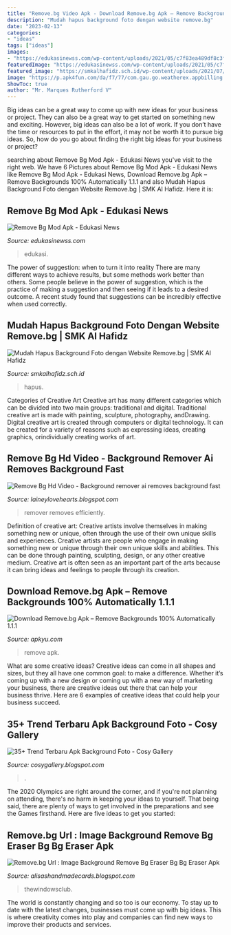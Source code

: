 ```yaml
---
title: "Remove.bg Video Apk - Download Remove.bg Apk – Remove Backgrounds 100% Automatically 1.1.1"
description: "Mudah hapus background foto dengan website remove.bg"
date: "2023-02-13"
categories:
- "ideas"
tags: ["ideas"]
images:
- "https://edukasinewss.com/wp-content/uploads/2021/05/c7f83ea489df8c3fe33b96fd76a1f037-1050x525.jpg"
featuredImage: "https://edukasinewss.com/wp-content/uploads/2021/05/c7f83ea489df8c3fe33b96fd76a1f037-1050x525.jpg"
featured_image: "https://smkalhafidz.sch.id/wp-content/uploads/2021/07/Remove-bg-1-1536x864.png"
image: "https://p.apk4fun.com/da/f7/77/com.gau.go.weatherex.appbilling.dynamicsbg.mount-0.jpg"
ShowToc: true
author: "Mr. Marques Rutherford V"
---
```



Big ideas can be a great way to come up with new ideas for your business or project. They can also be a great way to get started on something new and exciting. However, big ideas can also be a lot of work. If you don’t have the time or resources to put in the effort, it may not be worth it to pursue big ideas. So, how do you go about finding the right big ideas for your business or project?

	

		
searching about Remove Bg Mod Apk - Edukasi News you've visit to the right web. We have 6 Pictures about Remove Bg Mod Apk - Edukasi News like Remove Bg Mod Apk - Edukasi News, Download Remove.bg Apk – Remove Backgrounds 100% Automatically 1.1.1 and also Mudah Hapus Background Foto dengan Website Remove.bg | SMK Al Hafidz. Here it is:
		
    
## Remove Bg Mod Apk - Edukasi News

<img loading=lazy src="https://edukasinewss.com/wp-content/uploads/2021/05/c7f83ea489df8c3fe33b96fd76a1f037-1050x525.jpg" onerror="this.onerror=null;this.src='https://tse3.mm.bing.net/th?id=OIP.jjMmu3WoRqaPrNdWqQXl8QHaDt&amp;pid=15.1';" alt="Remove Bg Mod Apk - Edukasi News">

_Source: edukasinewss.com_

>edukasi. 

	

The power of suggestion: when to turn it into reality
There are many different ways to achieve results, but some methods work better than others. Some people believe in the power of suggestion, which is the practice of making a suggestion and then seeing if it leads to a desired outcome. A recent study found that suggestions can be incredibly effective when used correctly.

    
## Mudah Hapus Background Foto Dengan Website Remove.bg | SMK Al Hafidz

<img loading=lazy src="https://smkalhafidz.sch.id/wp-content/uploads/2021/07/Remove-bg-1-1536x864.png" onerror="this.onerror=null;this.src='https://tse4.mm.bing.net/th?id=OIP.Ek9dhJdbh3_h1UphM7l5fgHaEK&amp;pid=15.1';" alt="Mudah Hapus Background Foto dengan Website Remove.bg | SMK Al Hafidz">

_Source: smkalhafidz.sch.id_

>hapus. 

	

Categories of Creative Art
Creative art has many different categories which can be divided into two main groups: traditional and digital. Traditional creative art is made with painting, sculpture, photography, andDrawing. Digital creative art is created through computers or digital technology. It can be created for a variety of reasons such as expressing ideas, creating graphics, orindividually creating works of art.

    
## Remove Bg Hd Video - Background Remover Ai Removes Background Fast

<img loading=lazy src="https://www.it24hrs.com/wp-content/uploads/2020/11/remove-bg-hd-with-pixlr-07.jpg" onerror="this.onerror=null;this.src='https://tse2.mm.bing.net/th?id=OIP.r8PSGAeHbhc58CIYKAri4gHaDr&amp;pid=15.1';" alt="Remove Bg Hd Video - Background remover ai removes background fast">

_Source: laineylovehearts.blogspot.com_

>remover removes efficiently. 

	

Definition of creative art: Creative artists involve themselves in making something new or unique, often through the use of their own unique skills and experiences.
Creative artists are people who engage in making something new or unique through their own unique skills and abilities. This can be done through painting, sculpting, design, or any other creative medium. Creative art is often seen as an important part of the arts because it can bring ideas and feelings to people through its creation.

    
## Download Remove.bg Apk – Remove Backgrounds 100% Automatically 1.1.1

<img loading=lazy src="https://apkyu.com/wp-content/uploads/2020/08/Screenshots-remove.bg-Remove-Backgrounds-100-Automatically-1.1.1-5-169x300.jpg" onerror="this.onerror=null;this.src='https://tse3.mm.bing.net/th?id=OIP.EjAw6UETdO2wG8fZ2qMmyAAAAA&amp;pid=15.1';" alt="Download Remove.bg Apk – Remove Backgrounds 100% Automatically 1.1.1">

_Source: apkyu.com_

>remove apk. 

	

What are some creative ideas?
Creative ideas can come in all shapes and sizes, but they all have one common goal: to make a difference. Whether it’s coming up with a new design or coming up with a new way of marketing your business, there are creative ideas out there that can help your business thrive. Here are 6 examples of creative ideas that could help your business succeed.

    
## 35+ Trend Terbaru Apk Background Foto - Cosy Gallery

<img loading=lazy src="https://p.apk4fun.com/da/f7/77/com.gau.go.weatherex.appbilling.dynamicsbg.mount-0.jpg" onerror="this.onerror=null;this.src='https://tse2.mm.bing.net/th?id=OIP.HWu37GGm4UkHb_eOxUoKRwAAAA&amp;pid=15.1';" alt="35+ Trend Terbaru Apk Background Foto - Cosy Gallery">

_Source: cosygallery.blogspot.com_

>. 

	

The 2020 Olympics are right around the corner, and if you're not planning on attending, there's no harm in keeping your ideas to yourself. That being said, there are plenty of ways to get involved in the preparations and see the Games firsthand. Here are five ideas to get you started: 

    
## Remove.bg Url : Image Background Remove Bg Eraser Bg Bg Eraser Apk

<img loading=lazy src="https://www.thewindowsclub.com/wp-content/uploads/2018/12/Remove-BG-3.jpg" onerror="this.onerror=null;this.src='https://tse2.mm.bing.net/th?id=OIP.Q98sCHQkJrQfKHOWAu6HPgHaDb&amp;pid=15.1';" alt="Remove.bg Url : Image Background Remove Bg Eraser Bg Bg Eraser Apk">

_Source: alisashandmadecards.blogspot.com_

>thewindowsclub. 

	

The world is constantly changing and so too is our economy. To stay up to date with the latest changes, businesses must come up with big ideas. This is where creativity comes into play and companies can find new ways to improve their products and services.

